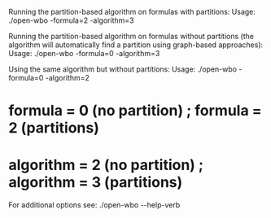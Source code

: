 Running the partition-based algorithm on formulas with partitions:
Usage: ./open-wbo -formula=2 -algorithm=3 <formula>

Running the partition-based algorithm on formulas without partitions (the algorithm will automatically find a partition using graph-based approaches):
Usage: ./open-wbo -formula=0 -algorithm=3 <formula>

Using the same algorithm but without partitions:
Usage: ./open-wbo -formula=0 -algorithm=2 <formula>

# formula = 0 (no partition) ; formula = 2 (partitions)
# algorithm = 2 (no partition) ; algorithm = 3 (partitions)

For additional options see:
./open-wbo --help-verb
